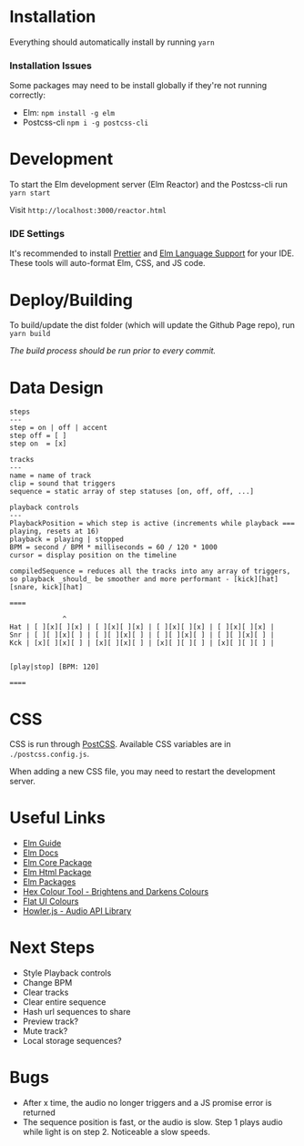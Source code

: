 # Installation
Everything should automatically install by running
```yarn```

### Installation Issues
Some packages may need to be install globally if they're not running correctly:
- Elm: `npm install -g elm`
- Postcss-cli `npm i -g postcss-cli`

# Development
To start the Elm development server (Elm Reactor) and the Postcss-cli run
```yarn start```

Visit
```http://localhost:3000/reactor.html```

### IDE Settings
It's recommended to install [Prettier](https://packagecontrol.io/packages/JsPrettier) and [Elm Language Support](https://packagecontrol.io/packages/Elm%20Language%20Support) for your IDE. These tools will auto-format Elm, CSS, and JS code.

# Deploy/Building
To build/update the dist folder (which will update the Github Page repo), run
```yarn build```

*The build process should be run prior to every commit.*

# Data Design
```
steps
---
step = on | off | accent
step off = [ ]
step on  = [x]

tracks
---
name = name of track
clip = sound that triggers
sequence = static array of step statuses [on, off, off, ...]

playback controls
---
PlaybackPosition = which step is active (increments while playback === playing, resets at 16)
playback = playing | stopped
BPM = second / BPM * milliseconds = 60 / 120 * 1000
cursor = display position on the timeline

compiledSequence = reduces all the tracks into any array of triggers, so playback _should_ be smoother and more performant - [kick][hat][snare, kick][hat]

====

             ^
Hat | [ ][x][ ][x] | [ ][x][ ][x] | [ ][x][ ][x] | [ ][x][ ][x] |
Snr | [ ][ ][x][ ] | [ ][ ][x][ ] | [ ][ ][x][ ] | [ ][ ][x][ ] |
Kck | [x][ ][x][ ] | [x][ ][x][ ] | [x][ ][ ][ ] | [x][ ][ ][ ] |


[play|stop] [BPM: 120]

====
```

# CSS
CSS is run through [PostCSS](http://postcss.org). Available CSS variables are in `./postcss.config.js`.

When adding a new CSS file, you may need to restart the development server.


# Useful Links
- [Elm Guide](https://guide.elm-lang.org)
- [Elm Docs](http://elm-lang.org/docs)
- [Elm Core Package](http://package.elm-lang.org/packages/elm-lang/core/latest/)
- [Elm Html Package](http://package.elm-lang.org/packages/elm-lang/html/latest/)
- [Elm Packages](http://package.elm-lang.org)
- [Hex Colour Tool - Brightens and Darkens Colours](http://www.cssfontstack.com/oldsites/hexcolortool/)
- [Flat UI Colours](http://flatuicolors.com)
- [Howler.js - Audio API Library](https://github.com/goldfire/howler.js)

# Next Steps
- Style Playback controls
- Change BPM
- Clear tracks
- Clear entire sequence
- Hash url sequences to share
- Preview track?
- Mute track?
- Local storage sequences?

# Bugs
- After x time, the audio no longer triggers and a JS promise error is returned
- The sequence position is fast, or the audio is slow. Step 1 plays audio while light is on step 2. Noticeable a slow speeds.
